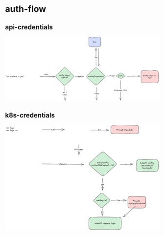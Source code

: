 # auth-flow

## api-credentials

![ror-cli-api-auth-flow](/images/ror-cli-api-auth-flow.png)

## k8s-credentials

![ror-cli-k8s-auth-flow](/images/ror-cli-k8s-auth-flow.png)

